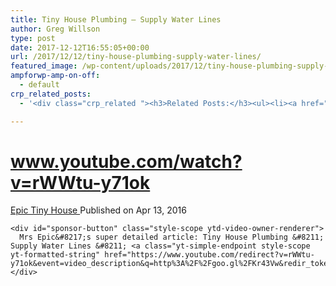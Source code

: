 ```yaml
---
title: Tiny House Plumbing – Supply Water Lines
author: Greg Willson
type: post
date: 2017-12-12T16:55:05+00:00
url: /2017/12/12/tiny-house-plumbing-supply-water-lines/
featured_image: /wp-content/uploads/2017/12/tiny-house-plumbing-supply-water.jpg
ampforwp-amp-on-off:
  - default
crp_related_posts:
  - '<div class="crp_related "><h3>Related Posts:</h3><ul><li><a href="https://scdhub.org/2017/07/24/tiny-homestealth-camperconversion-van-built-in-180-hours/"    ><img src="https://scdhub.org/wp-content/uploads/2017/07/tiny-home-stealth-camper-conversion-van-built-in-180-hours-150x150.jpg" alt="Tiny Home/Stealth Camper/Conversion Van Built In 180 Hours" title="Tiny Home/Stealth Camper/Conversion Van Built In 180 Hours" width="150" height="150" class="crp_thumb crp_featured" /><span class="crp_title">Tiny Home/Stealth Camper/Conversion Van Built In 180 Hours</span></a></li><li><a href="https://scdhub.org/2017/06/11/lead-contamination-beyond-flint-drinking-water-and-childrens-health/"    ><img src="https://scdhub.org/wp-content/uploads/2017/06/Screen-Shot-2017-06-10-at-10.17.39-PM-150x150.png" alt="Lead Contamination Beyond Flint: Drinking Water and Children&#8217;s Health" title="Lead Contamination Beyond Flint: Drinking Water and Children&#8217;s Health" width="150" height="150" class="crp_thumb crp_featured" /><span class="crp_title">Lead Contamination Beyond Flint: Drinking Water and&hellip;</span></a></li><li><a href="https://scdhub.org/2017/12/25/wastewater-treatment-and-biosolids-management/"    ><img src="https://scdhub.org/wp-content/uploads/2017/12/wastewater-treatment-and-biosoli-150x150.jpg" alt="Wastewater treatment and Biosolids management" title="Wastewater treatment and Biosolids management" width="150" height="150" class="crp_thumb crp_featured" /><span class="crp_title">Wastewater treatment and Biosolids management</span></a></li><li><a href="https://scdhub.org/2017/12/12/tiny-house-water-supply-plumbing-ep-31/"    ><img src="https://scdhub.org/wp-content/uploads/2017/12/tiny-house-water-supply-plumbing-150x150.jpg" alt="Tiny House Water Supply Plumbing" title="Tiny House Water Supply Plumbing" width="150" height="150" class="crp_thumb crp_featured" /><span class="crp_title">Tiny House Water Supply Plumbing</span></a></li><li><a href="https://scdhub.org/2017/12/12/8682/"    ><img src="https://scdhub.org/wp-content/uploads/2017/12/8682-150x150.jpg" alt="Tiny House Plumbing and Cabinets" title="Tiny House Plumbing and Cabinets" width="150" height="150" class="crp_thumb crp_featured" /><span class="crp_title">Tiny House Plumbing and Cabinets</span></a></li><li><a href="https://scdhub.org/2017/12/12/rainwater-harvesting-combined-with-slow-sand-filter/"    ><img src="https://scdhub.org/wp-content/uploads/2017/12/rainwater-harvesting-combined-wi-150x150.jpg" alt="rainwater harvesting combined with slow sand filter" title="rainwater harvesting combined with slow sand filter" width="150" height="150" class="crp_thumb crp_featured" /><span class="crp_title">rainwater harvesting combined with slow sand filter</span></a></li></ul><div class="crp_clear"></div></div>'

---
```

<div>
  <h1 class="title style-scope ytd-video-primary-info-renderer">
    <a href="https://www.youtube.com/watch?v=rWWtu-y71ok" class="autohyperlink">www.youtube.com/watch?v=rWWtu-y71ok</a>
  </h1>
</div>

<div>
</div>

<div>
  <div id="top-row" class="style-scope ytd-video-secondary-info-renderer">
    <div id="upload-info" class="style-scope ytd-video-owner-renderer">
      <div id="owner-container" class="style-scope ytd-video-owner-renderer">
        <a class="yt-simple-endpoint style-scope yt-formatted-string" href="https://www.youtube.com/channel/UC0TS2ZP-SdaoFcl18i-T6ew">Epic Tiny House </a><span class="date style-scope ytd-video-secondary-info-renderer">Published on Apr 13, 2016</span>
      </div>
    </div>
    
    <div id="sponsor-button" class="style-scope ytd-video-owner-renderer">
      Mrs Epic&#8217;s super detailed article: Tiny House Plumbing &#8211; Supply Water Lines &#8211; <a class="yt-simple-endpoint style-scope yt-formatted-string" href="https://www.youtube.com/redirect?v=rWWtu-y71ok&event=video_description&q=http%3A%2F%2Fgoo.gl%2FKr43Vw&redir_token=iNymgBmThEI9iXDiUUKzwJ6ZLbt8MTUxMzE4MzM1NUAxNTEzMDk2OTU1">goo.gl/Kr43Vw</a>
    </div>
  </div>
</div>

<div>
</div>

<div>
  <div>
  </div>
</div>